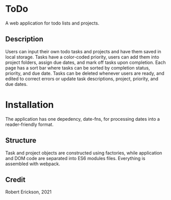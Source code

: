 # ToDo

A web application for todo lists and projects.

## Description

Users can input their own todo tasks and projects and have them saved in local storage.  Tasks have a color-coded priority, users can add them into project folders, assign due dates, and mark off tasks upon completion.  Each page has a sort bar where tasks can be sorted by completion status, priority, and due date.  Tasks can be deleted whenever users are ready, and edited to correct errors or update task descriptions, project, priority, and due dates.  

# Installation

The application has one depedency, date-fns, for processing dates into a reader-friendly format.  

## Structure

Task and project objects are constructed using factories, while application and DOM code are separated into ES6 modules files.  Everything is assembled with webpack. 

## Credit

Robert Erickson, 2021
